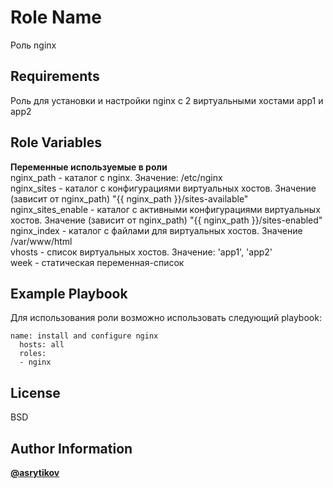 Role Name
=========

Роль nginx 

Requirements
------------

Роль для установки и настройки nginx с 2 виртуальными хостами app1 и app2

Role Variables
--------------
**Переменные используемые в роли**  
nginx_path - каталог с nginx. Значение: /etc/nginx  
nginx_sites - каталог с конфигурациями виртуальных хостов. Значение (зависит от nginx_path) "{{ nginx_path }}/sites-available"  
nginx_sites_enable - каталог с активными конфигурациями виртуальных хостов. Значение (зависит от nginx_path) "{{ nginx_path }}/sites-enabled"  
nginx_index - каталог с файлами для виртуальных хостов. Значение /var/www/html  
vhosts - список виртуальных хостов. Значение: 'app1', 'app2'  
week - статическая переменная-список

Example Playbook
----------------

Для использования роли возможно использовать следующий playbook:

```
name: install and configure nginx  
  hosts: all  
  roles:  
  - nginx  
```

License
-------

BSD

Author Information
------------------
__[@asrytikov](https://t.me/asrytikov)__  
 